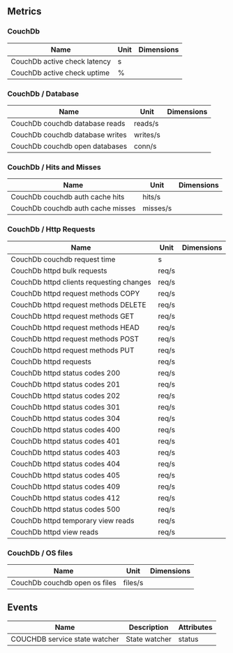 ## Metrics

### CouchDb 

| Name | Unit | Dimensions |
|------|------|------------|
| CouchDb active check latency | s |  |
| CouchDb active check uptime | % |  |

### CouchDb / Database 

| Name | Unit | Dimensions |
|------|------|------------|
| CouchDb couchdb database reads | reads/s |  |
| CouchDb couchdb database writes | writes/s |  |
| CouchDb couchdb open databases | conn/s |  |

### CouchDb / Hits and Misses 

| Name | Unit | Dimensions |
|------|------|------------|
| CouchDb couchdb auth cache hits | hits/s |  |
| CouchDb couchdb auth cache misses | misses/s |  |

### CouchDb / Http Requests 

| Name | Unit | Dimensions |
|------|------|------------|
| CouchDb couchdb request time | s |  |
| CouchDb httpd bulk requests | req/s |  |
| CouchDb httpd clients requesting changes | req/s |  |
| CouchDb httpd request methods COPY | req/s |  |
| CouchDb httpd request methods DELETE | req/s |  |
| CouchDb httpd request methods GET | req/s |  |
| CouchDb httpd request methods HEAD | req/s |  |
| CouchDb httpd request methods POST | req/s |  |
| CouchDb httpd request methods PUT | req/s |  |
| CouchDb httpd requests | req/s |  |
| CouchDb httpd status codes 200 | req/s |  |
| CouchDb httpd status codes 201 | req/s |  |
| CouchDb httpd status codes 202 | req/s |  |
| CouchDb httpd status codes 301 | req/s |  |
| CouchDb httpd status codes 304 | req/s |  |
| CouchDb httpd status codes 400 | req/s |  |
| CouchDb httpd status codes 401 | req/s |  |
| CouchDb httpd status codes 403 | req/s |  |
| CouchDb httpd status codes 404 | req/s |  |
| CouchDb httpd status codes 405 | req/s |  |
| CouchDb httpd status codes 409 | req/s |  |
| CouchDb httpd status codes 412 | req/s |  |
| CouchDb httpd status codes 500 | req/s |  |
| CouchDb httpd temporary view reads | req/s |  |
| CouchDb httpd view reads | req/s |  |

### CouchDb / OS files 

| Name | Unit | Dimensions |
|------|------|------------|
| CouchDb couchdb open os files | files/s |  |

## Events

| Name | Description | Attributes |
|------|-------------|------------|
| COUCHDB service state watcher | State watcher | status |


